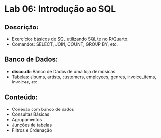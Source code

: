 # Lab 06: Introdução ao SQL
## Descrição:
- Exercícios básicos de SQL utilizando SQLite no R/Quarto.
- Comandos: SELECT, JOIN, COUNT, GROUP BY, etc.

## Banco de Dados:
- **disco.db**: Banco de Dados de uma loja de músicas
- Tabelas: albums, artists, customers, employees, genres, invoice_items, invoices, etc.

## Conteúdo:
- Conexão com banco de dados
- Consultas Básicas
- Agrupamentos
- Junções de tabelas
- Filtros e Ordenação

